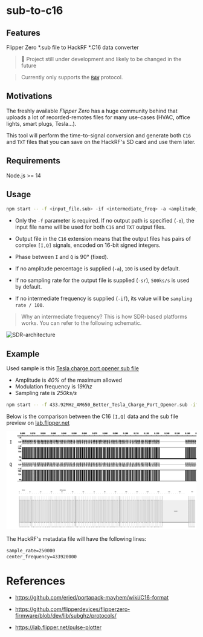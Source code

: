 # sub-to-c16

## Features

Flipper Zero *.sub file to HackRF *.C16 data converter

> 🚧 Project still under development and likely to be changed in the future

> Currently only supports the [`RAW`](https://github.com/flipperdevices/flipperzero-firmware/blob/dev/lib/subghz/protocols/raw.c) protocol.

## Motivations

The freshly available *Flipper Zero* has a huge community behind that uploads a lot of recorded-remotes files for many use-cases (HVAC, office lights, smart plugs, Tesla...).

This tool will perform the time-to-signal conversion and generate both `C16` and `TXT` files that you can save on the HackRF's SD card and use them later.

## Requirements

Node.js >= 14

## Usage

```bash
npm start -- -f <input_file.sub> -if <intermediate_freq> -a <amplitude_in_%> -sr <sampling_rate> -o <output_file.type>
```

- Only the `-f` parameter is required. If no output path is specified (`-o`), the input file name will be used for both `C16` and `TXT` output files.

- Output file in the `C16` extension means that the output files has pairs of complex `[I,Q]` signals, encoded on 16-bit signed integers.

- Phase between `I` and `Q` is 90° (fixed).

- If no amplitude percentage is supplied (`-a`), `100` is used by default.

- If no sampling rate for the output file is supplied (`-sr`), `500ks/s` is used by default.

- If no intermediate frequency is supplied (`-if`), its value will be `sampling rate / 100`.

> Why an intermediate frequency? This is how SDR-based platforms works. You can refer to the following schematic.

![SDR-architecture](https://www.redalyc.org/journal/4139/413954888011/0121-1129-rfing-26-45-00137-gf1.png)

## Example

Used sample is this [Tesla charge port opener sub file](https://github.com/Cocainer/ClippingFracks/blob/main/Sub-GHz/Vehicles/Tesla/BEST_PORT_OPENER/433.92MHz_AM650_Better_Tesla_Charge_Port_Opener.sub)

- Amplitude is *40%* of the maximum allowed
- Modulation frequency is *19Khz*
- Sampling rate is *250ks/s*

```bash
npm start -- -f 433.92MHz_AM650_Better_Tesla_Charge_Port_Opener.sub -if -a 40 -f 19000 -sr 250000 -o out
```

Below is the comparison between the C16 `[I,Q]` data and the sub file preview on [lab.flipper.net](https://lab.flipper.net/pulse-plotter)

![sub file converted into c16](./sub2c16.png)

The HackRF's metadata file will have the following lines:

```
sample_rate=250000
center_frequency=433920000
```

# References

- https://github.com/eried/portapack-mayhem/wiki/C16-format

- https://github.com/flipperdevices/flipperzero-firmware/blob/dev/lib/subghz/protocols/

- https://lab.flipper.net/pulse-plotter

